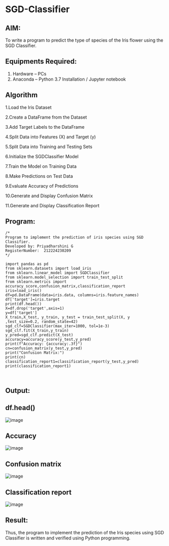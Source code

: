 # SGD-Classifier
## AIM:
To write a program to predict the type of species of the Iris flower using the SGD Classifier.

## Equipments Required:
1. Hardware – PCs
2. Anaconda – Python 3.7 Installation / Jupyter notebook

## Algorithm
1.Load the Iris Dataset

2.Create a DataFrame from the Dataset

3.Add Target Labels to the DataFrame

4.Split Data into Features (X) and Target (y)

5.Split Data into Training and Testing Sets

6.Initialize the SGDClassifier Model

7.Train the Model on Training Data

8.Make Predictions on Test Data

9.Evaluate Accuracy of Predictions

10.Generate and Display Confusion Matrix

11.Generate and Display Classification Report

## Program:
```
/*
Program to implement the prediction of iris species using SGD Classifier.
Developed by: Priyadharshini G
RegisterNumber:  212224230209
*/
```
```
import pandas as pd
from sklearn.datasets import load_iris
from sklearn.linear_model import SGDClassifier
from sklearn.model_selection import train_test_split
from sklearn.metrics import accuracy_score,confusion_matrix,classification_report
iris=load_iris()
df=pd.DataFrame(data=iris.data, columns=iris.feature_names)
df['target']=iris.target
print(df.head())
X=df.drop('target',axis=1)
y=df['target']
X_train,X_test, y_train, y_test = train_test_split(X, y ,test_size=0.2, random_state=42)
sgd_clf=SGDClassifier(max_iter=1000, tol=1e-3)
sgd_clf.fit(X_train,y_train)
y_pred=sgd_clf.predict(X_test)
accuracy=accuracy_score(y_test,y_pred)
print(f"Accuracy: {accuracy:.3f}")
cn=confusion_matrix(y_test,y_pred)
print("Confusion Matrix:")
print(cn)
classification_report1=classification_report(y_test,y_pred)
print(classification_report1)



```

## Output:

## df.head()
![image](https://github.com/user-attachments/assets/e66f3b8c-0abe-4bdd-8549-2d2f3b119d7d)
## Accuracy
![image](https://github.com/user-attachments/assets/31b38a8a-0fac-4039-bbdf-e510519924a0)
## Confusion matrix
![image](https://github.com/user-attachments/assets/064daf9c-1a9f-4f93-a1e2-07892d6e339e)
## Classification report
![image](https://github.com/user-attachments/assets/fbee3c30-051d-444d-99a9-dbb03f46fc24)


## Result:
Thus, the program to implement the prediction of the Iris species using SGD Classifier is written and verified using Python programming.
